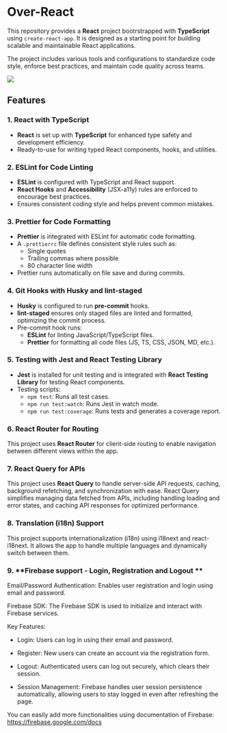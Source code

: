 # Over-React

This repository provides a **React** project bootrstrapped with **TypeScript** using `create-react-app`. It is designed as a starting point for building scalable and maintainable React applications.

The project includes various tools and configurations to standardize code style, enforce best practices, and maintain code quality across teams.

![](https://i.imgur.com/m7e5dOf.png)

## Features

### 1. React with TypeScript

- **React** is set up with **TypeScript** for enhanced type safety and development efficiency.
- Ready-to-use for writing typed React components, hooks, and utilities.

### 2. ESLint for Code Linting

- **ESLint** is configured with TypeScript and React support.
- **React Hooks** and **Accessibility** (JSX-a11y) rules are enforced to encourage best practices.
- Ensures consistent coding style and helps prevent common mistakes.

### 3. Prettier for Code Formatting

- **Prettier** is integrated with ESLint for automatic code formatting.
- A `.prettierrc` file defines consistent style rules such as:
  - Single quotes
  - Trailing commas where possible
  - 80 character line width
- Prettier runs automatically on file save and during commits.

### 4. Git Hooks with Husky and lint-staged

- **Husky** is configured to run **pre-commit** hooks.
- **lint-staged** ensures only staged files are linted and formatted, optimizing the commit process.
- Pre-commit hook runs:
  - **ESLint** for linting JavaScript/TypeScript files.
  - **Prettier** for formatting all code files (JS, TS, CSS, JSON, MD, etc.).

### 5. Testing with Jest and React Testing Library

- **Jest** is installed for unit testing and is integrated with **React Testing Library** for testing React components.
- Testing scripts:
  - `npm test`: Runs all test cases.
  - `npm run test:watch`: Runs Jest in watch mode.
  - `npm run test:coverage`: Runs tests and generates a coverage report.

### 6. **React Router for Routing**

This project uses **React Router** for client-side routing to enable navigation between different views within the app.

### 7. **React Query for APIs**

This project uses **React Query** to handle server-side API requests, caching, background refetching, and synchronization with ease. React Query simplifies managing data fetched from APIs, including handling loading and error states, and caching API responses for optimized performance.

### 8. **Translation (i18n) Support**

This project supports internationalization (i18n) using i18next and react-i18next. It allows the app to handle multiple languages and dynamically switch between them.

### 9. **Firebase support - Login, Registration and Logout **

Email/Password Authentication: Enables user registration and login using email and password.

Firebase SDK: The Firebase SDK is used to initialize and interact with Firebase services.

Key Features:

- Login: Users can log in using their email and password.

- Register: New users can create an account via the registration form.

- Logout: Authenticated users can log out securely, which clears their session.

- Session Management: Firebase handles user session persistence automatically, allowing users to stay logged in even after refreshing the page.

You can easily add more functionalities using documentation of Firebase:
https://firebase.google.com/docs
